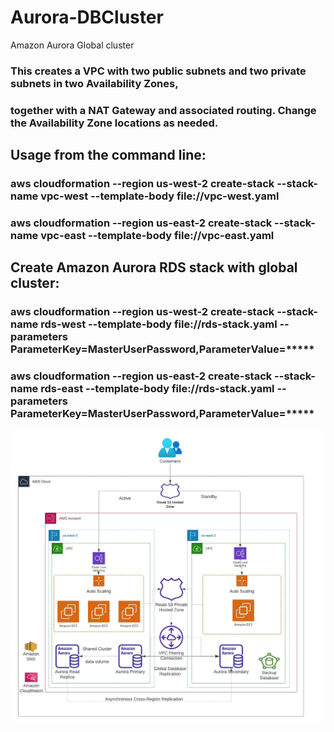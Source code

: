 # Aurora-DBCluster
Amazon Aurora Global cluster


### This creates a VPC with two public subnets and two private subnets in two Availability Zones, 
### together with a NAT Gateway and associated routing. Change the Availability Zone locations as needed.
 
## Usage from the command line:

###   aws cloudformation --region us-west-2 create-stack --stack-name vpc-west --template-body file://vpc-west.yaml

###   aws cloudformation --region us-east-2 create-stack --stack-name vpc-east --template-body file://vpc-east.yaml

## Create Amazon Aurora RDS stack with global cluster:
###   aws cloudformation --region us-west-2 create-stack --stack-name rds-west --template-body file://rds-stack.yaml --parameters ParameterKey=MasterUserPassword,ParameterValue=*****

###   aws cloudformation --region us-east-2 create-stack --stack-name rds-east --template-body file://rds-stack.yaml --parameters ParameterKey=MasterUserPassword,ParameterValue=*****


![alt text](https://github.com/mjai39/Aurora-DBCluster/blob/main/DBDisaster.jpeg?raw=true)
